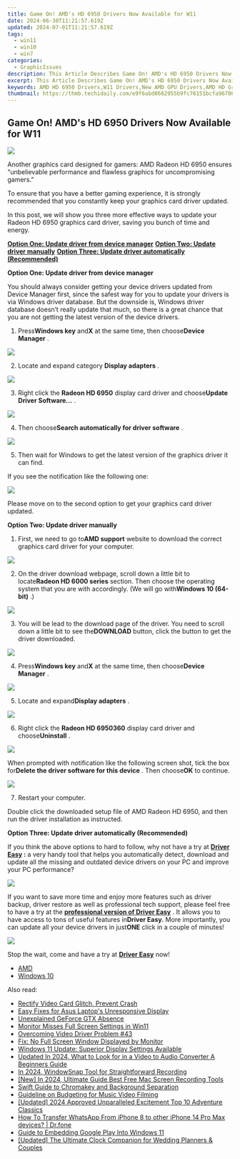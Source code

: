 ```yaml
---
title: Game On! AMD's HD 6950 Drivers Now Available for W11
date: 2024-06-30T11:21:57.619Z
updated: 2024-07-01T11:21:57.619Z
tags:
  - win11
  - win10
  - win7
categories:
  - GraphicIssues
description: This Article Describes Game On! AMD's HD 6950 Drivers Now Available for W11
excerpt: This Article Describes Game On! AMD's HD 6950 Drivers Now Available for W11
keywords: AMD HD 6950 Drivers,W11 Drivers,New AMD GPU Drivers,AMD HD Graphics Update,6950 Series Drivers,Latest AMD Graphics Drivers,Gaming Performance with HD 6950
thumbnail: https://thmb.techidaily.com/e9f6abd8662955b9fc76151bcfa96786be75ef68a255d5c3126b3ad30bf05b53.jpg
---
```


## Game On! AMD's HD 6950 Drivers Now Available for W11

![](https://images.drivereasy.com/wp-content/uploads/2017/01/img_587c9381d5cd7.jpg)
  
 Another graphics card designed for gamers: AMD Radeon HD 6950 ensures “unbelievable performance and flawless graphics for uncompromising gamers.”
  
 To ensure that you have a better gaming experience, it is strongly recommended that you constantly keep your graphics card driver updated.
  
 In this post, we will show you three more effective ways to update your Radeon HD 6950 graphics card driver, saving you bunch of time and energy.  
  
[**Option One: Update driver from device manager**](#1)
[**Option Two: Update driver manually**](#2)
[**Option Three: Update driver automatically (Recommended)**](#3)
  
 **Option One: Update driver from device manager**
  
 You should always consider getting your device drivers updated from Device Manager first, since the safest way for you to update your drivers is via Windows driver database. But the downside is, Windows driver database doesn’t really update that much, so there is a great chance that you are not getting the latest version of the device drivers.
  
 1) Press**Windows key** and**X** at the same time, then choose**Device Manager** .
  
![](https://images.drivereasy.com/wp-content/uploads/2017/01/img_586b799d15ed0.png)

 2) Locate and expand category **Display adapters** .
  
![](https://images.drivereasy.com/wp-content/uploads/2016/12/img_58633888b815f.jpg)

 3) Right click the **Radeon HD 6950**  display card driver and choose**Update Driver Software…** .  
  
![](https://images.drivereasy.com/wp-content/uploads/2016/12/img_58633adf15869.jpg)
  
 4) Then choose**Search automatically for driver software** .
  
![](https://images.drivereasy.com/wp-content/uploads/2016/12/img_58633bb7037e2.jpg)
  
 5) Then wait for Windows to get the latest version of the graphics driver it can find.
  
 If you see the notification like the following one:  
  
![](https://images.drivereasy.com/wp-content/uploads/2016/12/img_58633c3acc5d9.png)
  
 Please move on to the second option to get your graphics card driver updated.
  
 **Option Two: Update driver manually**
  
 1) First, we need to go to**AMD support** website to download the correct graphics card driver for your computer.
  
![](https://images.drivereasy.com/wp-content/uploads/2017/01/img_587c97e46d334.jpg)
  
 2) On the driver download webpage, scroll down a little bit to locate**Radeon HD 6000 series** section. Then choose the operating system that you are with accordingly. (We will go with**Windows 10 (64-bit)** .)

![](https://images.drivereasy.com/wp-content/uploads/2017/01/img_587c9803865c0.png)

 3) You will be lead to the download page of the driver. You need to scroll down a little bit to see the**DOWNLOAD** button, click the button to get the driver downloaded.  
  
![](https://images.drivereasy.com/wp-content/uploads/2017/01/img_587c9870672e8.jpg)

 4) Press**Windows key** and**X** at the same time, then choose**Device Manager** .
  
![](https://images.drivereasy.com/wp-content/uploads/2016/12/img_58633847649da.png)

 5) Locate and expand**Display adapters** .
  
![](https://images.drivereasy.com/wp-content/uploads/2016/12/img_58633888b815f.jpg)
  
 6) Right click the **Radeon HD 6950360** display card driver and choose**Uninstall** .
  
![](https://images.drivereasy.com/wp-content/uploads/2016/12/img_58633ead50985.jpg)

 When prompted with notification like the following screen shot, tick the box for**Delete the driver software for this device** . Then choose**OK** to continue.
  
![](https://images.drivereasy.com/wp-content/uploads/2016/12/img_5860d243e91ce.png)

 7) Restart your computer.
  
 Double click the downloaded setup file of AMD Radeon HD 6950, and then run the driver installation as instructed.
  
 **Option Three: Update driver automatically (Recommended)**
  
 If you think the above options to hard to follow, why not have a try at **[Driver Easy](https://tools.techidaily.com/drivereasy/download/) :** a very handy tool that helps you automatically detect, download and update all the missing and outdated device drivers on your PC and improve your PC performance?
  
![](https://images.drivereasy.com/wp-content/uploads/2017/04/img_58e89e907fb3f.png)

 If you want to save more time and enjoy more features such as driver backup, driver restore as well as professional tech support, please feel free to have a try at the [**professional version of Driver Easy**](https://tools.techidaily.com/drivereasy/download/) . It allows you to have access to tons of useful features in**Driver Easy.** More importantly, you can update all your device drivers in just**ONE** click in a couple of minutes!
  
![](https://images.drivereasy.com/wp-content/uploads/2017/04/img_58e89f1fa616d.jpg)
  
 Stop the wait, come and have a try at [**Driver Easy**](https://tools.techidaily.com/drivereasy/download/) now!

* [AMD](https://tools.techidaily.com/drivereasy/download/)
* [Windows 10](https://tools.techidaily.com/drivereasy/download/)

<ins class="adsbygoogle"
     style="display:block"
     data-ad-format="autorelaxed"
     data-ad-client="ca-pub-7571918770474297"
     data-ad-slot="1223367746"></ins>



<ins class="adsbygoogle"
     style="display:block"
     data-ad-client="ca-pub-7571918770474297"
     data-ad-slot="8358498916"
     data-ad-format="auto"
     data-full-width-responsive="true"></ins>

<span class="atpl-alsoreadstyle">Also read:</span>
<div><ul>
<li><a href="https://graphic-issues.techidaily.com/rectify-video-card-glitch-prevent-crash/"><u>Rectify Video Card Glitch, Prevent Crash</u></a></li>
<li><a href="https://graphic-issues.techidaily.com/easy-fixes-for-asus-laptops-unresponsive-display/"><u>Easy Fixes for Asus Laptop's Unresponsive Display</u></a></li>
<li><a href="https://graphic-issues.techidaily.com/unexplained-geforce-gtx-absence/"><u>Unexplained GeForce GTX Absence</u></a></li>
<li><a href="https://graphic-issues.techidaily.com/monitor-misses-full-screen-settings-in-win11/"><u>Monitor Misses Full Screen Settings in Win11</u></a></li>
<li><a href="https://graphic-issues.techidaily.com/overcoming-video-driver-problem-43/"><u>Overcoming Video Driver Problem #43</u></a></li>
<li><a href="https://graphic-issues.techidaily.com/fix-no-full-screen-window-displayed-by-monitor/"><u>Fix: No Full Screen Window Displayed by Monitor</u></a></li>
<li><a href="https://graphic-issues.techidaily.com/windows-11-update-superior-display-settings-available/"><u>Windows 11 Update: Superior Display Settings Available</u></a></li>
<li><a href="https://video-content-creator.techidaily.com/updated-in-2024-what-to-look-for-in-a-video-to-audio-converter-a-beginners-guide/"><u>Updated In 2024, What to Look for in a Video to Audio Converter A Beginners Guide</u></a></li>
<li><a href="https://screen-activity-recording.techidaily.com/in-2024-windowsnap-tool-for-straightforward-recording/"><u>In 2024, WindowSnap Tool for Straightforward Recording</u></a></li>
<li><a href="https://remote-screen-capture.techidaily.com/new-in-2024-ultimate-guide-best-free-mac-screen-recording-tools/"><u>[New] In 2024, Ultimate Guide  Best Free Mac Screen Recording Tools</u></a></li>
<li><a href="https://youtube-videos.techidaily.com/swift-guide-to-chromakey-and-background-separation/"><u>Swift Guide to Chromakey and Background Separation</u></a></li>
<li><a href="https://extra-hints.techidaily.com/guideline-on-budgeting-for-music-video-filming/"><u>Guideline on Budgeting for Music Video Filming</u></a></li>
<li><a href="https://screen-sharing-recording.techidaily.com/updated-2024-approved-unparalleled-excitement-top-10-adventure-classics/"><u>[Updated] 2024 Approved  Unparalleled Excitement  Top 10 Adventure Classics</u></a></li>
<li><a href="https://review-topics.techidaily.com/how-to-transfer-whatsapp-from-iphone-8-to-other-iphone-14-pro-max-devices-drfone-by-drfone-transfer-whatsapp-from-ios-transfer-whatsapp-from-ios/"><u>How To Transfer WhatsApp From iPhone 8 to other iPhone 14 Pro Max devices? | Dr.fone</u></a></li>
<li><a href="https://win11.techidaily.com/guide-to-embedding-google-play-into-windows-11/"><u>Guide to Embedding Google Play Into Windows 11</u></a></li>
<li><a href="https://some-guidance.techidaily.com/updated-the-ultimate-clock-companion-for-wedding-planners-and-couples/"><u>[Updated] The Ultimate Clock Companion for Wedding Planners & Couples</u></a></li>
</ul></div>
